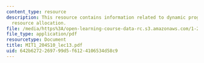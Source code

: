 ```yaml
---
content_type: resource
description: This resource contains information related to dynamic programming and
  resource allocation.
file: /media/https%3A/open-learning-course-data-rc.s3.amazonaws.com/1-204-computer-algorithms-in-systems-engineering-spring-2010/642b6272269799d5f6124106534d58c9_MIT1_204S10_lec13.pdf
file_type: application/pdf
resourcetype: Document
title: MIT1_204S10_lec13.pdf
uid: 642b6272-2697-99d5-f612-4106534d58c9
---
```

